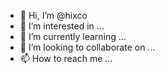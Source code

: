 - 👋 Hi, I’m @hixco
- 👀 I’m interested in ...
- 🌱 I’m currently learning ...
- 💞️ I’m looking to collaborate on ...
- 📫 How to reach me ...

<!---
hixco/hixco is a ✨ special ✨ repository because its `README.md` (this file) appears on your GitHub profile.
You can click the Preview link to take a look at your changes.
--->
